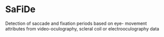 # SaFiDe
Detection of saccade and fixation periods based on eye- movement attributes from video-oculography, scleral coil or  electrooculography data
